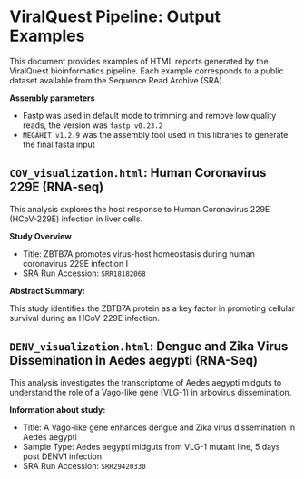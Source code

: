 # ViralQuest Pipeline: Output Examples
This document provides examples of HTML reports generated by the ViralQuest bioinformatics pipeline. Each example corresponds to a public dataset available from the Sequence Read Archive (SRA).

**Assembly parameters**

- Fastp was used in default mode to trimming and remove low quality reads, the version was `fastp v0.23.2`
- `MEGAHIT v1.2.9` was the assembly tool used in this libraries to generate the final fasta input

## `COV_visualization.html`: Human Coronavirus 229E (RNA-seq)
This analysis explores the host response to Human Coronavirus 229E (HCoV-229E) infection in liver cells.

**Study Overview**

- Title: ZBTB7A promotes virus-host homeostasis during human coronavirus 229E infection I
- SRA Run Accession: `SRR18182068`

**Abstract Summary:**
  
This study identifies the ZBTB7A protein as a key factor in promoting cellular survival during an HCoV-229E infection.


## `DENV_visualization.html`: Dengue and Zika Virus Dissemination in Aedes aegypti (RNA-Seq)
This analysis investigates the transcriptome of Aedes aegypti midguts to understand the role of a Vago-like gene (VLG-1) in arbovirus dissemination.

**Information about study:**

- Title: A Vago-like gene enhances dengue and Zika virus dissemination in Aedes aegypti
- Sample Type: Aedes aegypti midguts from VLG-1 mutant line, 5 days post DENV1 infection
- SRA Run Accession: `SRR29420330`
